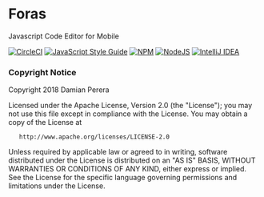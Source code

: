 # Foras
Javascript Code Editor for Mobile

[![CircleCI](https://circleci.com/gh/damianperera/foras.svg?style=svg&circle-token=ce6323e7f899b7780287c2b1fd54696611889d72)](https://circleci.com/gh/damianperera/foras) [![JavaScript Style Guide](https://img.shields.io/badge/code_style-standard-brightgreen.svg)](https://standardjs.com) [![NPM](https://cdn.rawgit.com/aleen42/badges/master/src/npm.svg)](https://cdn.rawgit.com/aleen42/badges/master/src/npm.svg) [![NodeJS](https://cdn.rawgit.com/aleen42/badges/master/src/node.svg)](https://cdn.rawgit.com/aleen42/badges/master/src/node.svg) [![IntelliJ IDEA](https://cdn.rawgit.com/aleen42/badges/master/src/idea.svg)](https://cdn.rawgit.com/aleen42/badges/master/src/idea.svg)

### Copyright Notice
   Copyright 2018 Damian Perera

   Licensed under the Apache License, Version 2.0 (the "License");
   you may not use this file except in compliance with the License.
   You may obtain a copy of the License at

       http://www.apache.org/licenses/LICENSE-2.0

   Unless required by applicable law or agreed to in writing, software
   distributed under the License is distributed on an "AS IS" BASIS,
   WITHOUT WARRANTIES OR CONDITIONS OF ANY KIND, either express or implied.
   See the License for the specific language governing permissions and
   limitations under the License.

